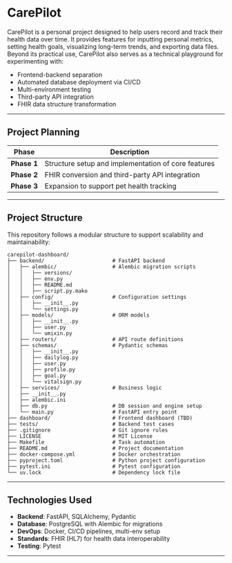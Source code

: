 # CarePilot

CarePilot is a personal project designed to help users record and track their health data over time. It provides features for inputting personal metrics, setting health goals, visualizing long-term trends, and exporting data files. Beyond its practical use, CarePilot also serves as a technical playground for experimenting with:

- Frontend-backend separation
- Automated database deployment via CI/CD
- Multi-environment testing
- Third-party API integration
- FHIR data structure transformation

---

## Project Planning

| Phase | Description |
|-------|-------------|
| **Phase 1** | Structure setup and implementation of core features |
| **Phase 2** | FHIR conversion and third-party API integration |
| **Phase 3** | Expansion to support pet health tracking |

---

## Project Structure

This repository follows a modular structure to support scalability and maintainability:

```
carepilot-dashboard/
├── backend/                      # FastAPI backend
│   ├── alembic/                  # Alembic migration scripts
│   │   ├── versions/
│   │   ├── env.py
│   │   ├── README.md
│   │   ├── script.py.mako
│   ├── config/                   # Configuration settings
│   │   ├── __init__.py
│   │   └── settings.py
│   ├── models/                   # ORM models
│   │   ├── __init__.py
│   │   ├── user.py
│   │   └── umixin.py
│   ├── routers/                  # API route definitions
│   ├── schemas/                  # Pydantic schemas
│   │   ├── __init__.py
│   │   ├── dailylog.py
│   │   ├── user.py
│   │   ├── profile.py
│   │   ├── goal.py
│   │   └── vitalsign.py
│   ├── services/                 # Business logic
│   ├── __init__.py
│   ├── alembic.ini
│   ├── db.py                     # DB session and engine setup
│   └── main.py                   # FastAPI entry point
├── dashboard/                    # Frontend dashboard (TBD)
├── tests/                        # Backend test cases
├── .gitignore                    # Git ignore rules
├── LICENSE                       # MIT License
├── Makefile                      # Task automation
├── README.md                     # Project documentation
├── docker-compose.yml            # Docker orchestration
├── pyproject.toml                # Python project configuration
├── pytest.ini                    # Pytest configuration
└── uv.lock                       # Dependency lock file

```

---

## Technologies Used

- **Backend**: FastAPI, SQLAlchemy, Pydantic
- **Database**: PostgreSQL with Alembic for migrations
- **DevOps**: Docker, CI/CD pipelines, multi-env setup
- **Standards**: FHIR (HL7) for health data interoperability
- **Testing**: Pytest

---

